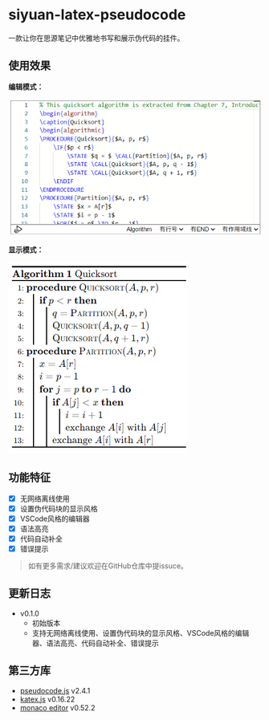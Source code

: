 # siyuan-latex-pseudocode

一款让你在思源笔记中优雅地书写和展示伪代码的挂件。

## 使用效果

**编辑模式：**

![](./preview.png)

**显示模式：**

![](./icon.png)

## 功能特征

- [x] 无网络离线使用
- [x] 设置伪代码块的显示风格
- [x] VSCode风格的编辑器
- [x] 语法高亮
- [x] 代码自动补全
- [x] 错误提示

> 如有更多需求/建议欢迎在GitHub仓库中提issuce。

## 更新日志

+ v0.1.0
    + 初始版本
    + 支持无网络离线使用、设置伪代码块的显示风格、VSCode风格的编辑器、语法高亮、代码自动补全、错误提示

## 第三方库

+ [pseudocode.js](saswatpadhi.github.io/pseudocode.js) v2.4.1
+ [katex.js](https://katex.org/) v0.16.22
+ [monaco editor](https://microsoft.github.io/monaco-editor/) v0.52.2
